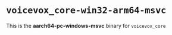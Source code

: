# `voicevox_core-win32-arm64-msvc`

This is the **aarch64-pc-windows-msvc** binary for `voicevox_core`
